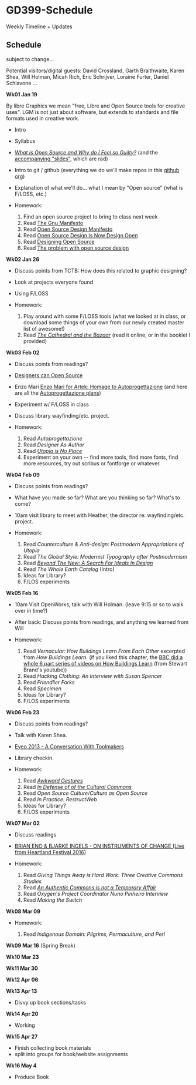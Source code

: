 # GD399-Schedule

Weekly Timeline + Updates

## Schedule

subject to change...

Potential visitors/digital guests: David Crossland, Garth Braithwaite, Karen Shea, Will Holman, Micah Rich, Eric Schrijver, Loraine Furter, Daniel Schiavone ...

**Wk01 Jan 19**

By libre Graphics we mean "free, Libre and Open Source tools for creative uses". LGM is not just about software, but extends to standards and file formats used in creative work.

- Intro
- Syllabus
- [_What is Open Source and Why do I Feel so Guilty?_](http://byfat.xxx/what-is-opensource-and-why-do-i-feel-so-guilty) (and the [accompanying "slides"](http://fat.github.io/slides-os-guilt/), which are rad)
- Intro to git / github (everything we do we'll make repos in this [github org](https://github.com/gd399-osd))
- Explanation of what we'll do... what I mean by "Open source" (what is F/LOSS, etc.)
- Homework:

  1. Find an open source project to bring to class next week
  2. Read [The Gnu Manifesto](https://www.gnu.org/gnu/manifesto.html)
  3. Read [Open Source Design Manifesto]()
  4. Read [Open Source Design Is Now Design Open]()
  5. Read [Designing Open Source]()
  6. Read [The problem with open source design]()

**Wk02 Jan 26**

- Discuss points from TCTB: How does this related to graphic designing?
- Look at projects everyone found
- Using F/LOSS
- Homework:

  1. Play around with some F/LOSS tools (what we looked at in class, or download some things of your own from our newly created master list of awesome!)
  2. Read [_The Cathedral and the Bazaar_](http://www.catb.org/~esr/writings/cathedral-bazaar/cathedral-bazaar/index.html#catbmain) (read it online, or in the booklet I provided)

**Wk03 Feb 02**

- Discuss points from readings?
- [Designers can Open Source](http://opendesign.foundation/articles/designers-can-open-source-session-video/)
- Enzo Mari [Enzo Mari for Artek: Homage to Autoprogettazione](https://vimeo.com/39684024) (and here are all the [Autoprogettazione plans](/PDFs/Enzo-Mari-Autoprogettazione.pdf))
- Experiment w/ F/LOSS in class
- Discuss library wayfinding/etc. project.
- Homework:

  1. Read _Autoprogettazione_
  2. Read _Designer As Author_
  3. Read [_Utopia is No Place_](https://walkerart.org/magazine/stephen-duncombe-utopia-open-field)
  4. Experiment on your own -- find more tools, find more fonts, find more resources, try out scribus or fontforge or whatever.

**Wk04 Feb 09**

- Discuss points from readings?
- What have you made so far? What are you thinking so far? What's to come?
- 10am visit library to meet with Heather, the director re: wayfinding/etc. project.
- Homework:

  1. Read _Counterculture & Anti-design: Postmodern Appropriations of Utopia_
  2. Read _The Global Style: Modernist Typography after Postmodernism_
  3. Read [_Beyond The New: A Search For Ideals In Design_](http://www.readingdesign.org/beyond-the-new)
  4. Read _The Whole Earth Catalog_ (Intro)
  5. Ideas for Library?
  6. F/LOS experiments

**Wk05 Feb 16**

- 10am Visit OpenWorks, talk with Will Holman. (leave 9:15 or so to walk over in time?)
- After back: Discuss points from readings, and anything we learned from Will
- Homework:

  1. Read _Vernacular: How Buildings Learn From Each Other_ excerpted from _How Buildings Learn_. (if you liked this chapter, the [BBC did a whole 6 part series of videos on How Buildings Learn](https://www.youtube.com/watch?v=AvEqfg2sIH0) (from Stewart Brand's youtube))
  2. Read _Hacking Clothing: An Interview with Susan Spencer_
  3. Read _Friendlier Forks_
  4. Read _Specimen_
  5. Ideas for Library?
  6. F/LOS experiments

**Wk06 Feb 23**

- Discuss points from readings?
- Talk with Karen Shea.
- [Eyeo 2013 - A Conversation With Toolmakers](https://vimeo.com/70833521)
- Library checkin.
- Homework:

  1. Read [_Awkward Gestures_](http://ospublish.constantvzw.org/blog/texts/awkward-gestures)
  2. Read [_In Defense of of the Cultural Commons_](https://walkerart.org/magazine/lewis-hyde-defense-cultural-commons)
  3. Read _Open Source Culture/Culture as Open Source_
  4. Read _In Practice: RestructWeb_
  5. Ideas for Library?
  6. F/LOS experiments

**Wk07 Mar 02**

- Discuss readings
- [BRIAN ENO & BJARKE INGELS - ON INSTRUMENTS OF CHANGE (Live from Heartland Festival 2016)](https://www.youtube.com/watch?v=aBG8t6jDWuA)
- Homework:

  1. Read _Giving Things Away is Hard Work: Three Creative Commons Studies_
  2. Read [_An Authentic Commons is not a Temporary Affair_](https://walkerart.org/magazine/rick-prelinger-commons-open-field)
  3. Read _Oxygen's Project Coordinator Nuno Pinheiro Interview_
  4. Read _Making the Switch_

**Wk08 Mar 09**

- Homework:

  1. Read _Indigenous Domain: Pilgrims, Permaculture, and Perl_

**Wk09 Mar 16** (Spring Break)

**Wk10 Mar 23**

**Wk11 Mar 30**

**Wk12 Apr 06**

**Wk13 Apr 13**

- Divvy up book sections/tasks

**Wk14 Apr 20**

- Working

**Wk15 Apr 27**

- Finish collecting book materials
- split into groups for book/website assignments

**Wk16 May 4**

- Produce Book
